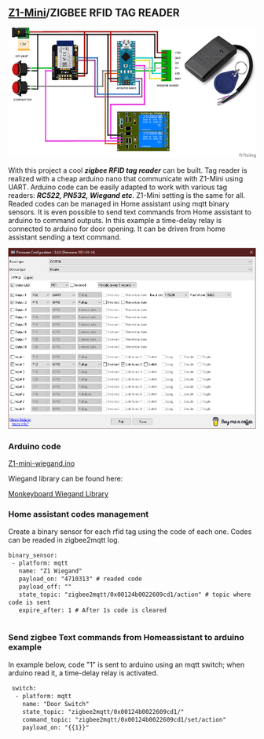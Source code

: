 ## [Z1-Mini](https://gio-dot.github.io/Z1-Mini/)/ZIGBEE RFID TAG READER

<img src="https://github.com/Gio-dot/Z1-Mini/blob/gh-pages/images/Z1-Mini%20Wiegand_bb-850.png?raw=true">

With this project a cool ***zigbee RFID tag reader*** can be built. Tag reader is realized with a cheap arduino nano that communicate with Z1-Mini using UART. Arduino code can be easily adapted to work with various tag readers: ***RC522, PN532, Wiegand etc***. Z1-Mini setting is the same for all. Readed codes can be managed in Home assistant using mqtt binary sensors. It is even possible to send text commands from Home assistant to arduino to command outputs. In this example a time-delay relay is connected to arduino for door opening. It can be driven from home assistant sending a text command.

<img src="https://github.com/Gio-dot/Z1-Mini/blob/gh-pages/images/Z1%20mini%20wiegand%20config.png?raw=true">

### Arduino code

[Z1-mini-wiegand.ino](https://github.com/Gio-dot/Z1-Mini/blob/gh-pages/Files/Z1-mini-wiegand.ino)

Wiegand library can be found here:

[Monkeyboard Wiegand Library](https://github.com/monkeyboard/Wiegand-Protocol-Library-for-Arduino)

### Home assistant codes management

Create a binary sensor for each rfid tag using the code of each one. Codes can be readed in zigbee2mqtt log.

 ```
 binary_sensor:  
  - platform: mqtt
    name: "Z1 Wiegand"
    payload_on: "4710313" # readed code
    payload_off: ""
    state_topic: "zigbee2mqtt/0x00124b0022609cd1/action" # topic where code is sent
    expire_after: 1 # After 1s code is cleared
   
 ```

### Send zigbee Text commands from Homeassistant to arduino example

In example below, code "1" is sent to arduino using an mqtt switch; when arduino read it, a time-delay relay is activated.

```
 switch: 
  - platform: mqtt
    name: "Door Switch"
    state_topic: "zigbee2mqtt/0x00124b0022609cd1/"
    command_topic: "zigbee2mqtt/0x00124b0022609cd1/set/action"
    payload_on: "{{1}}"
   
 ```
